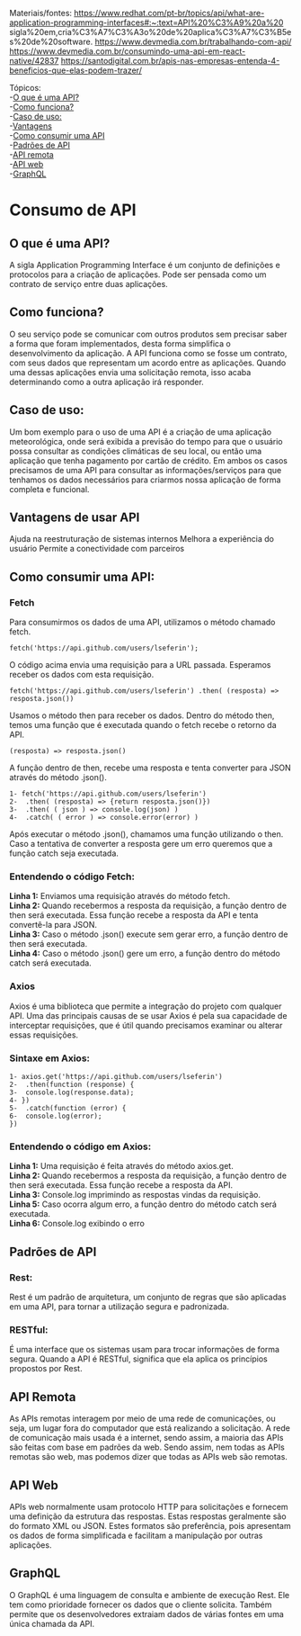 Materiais/fontes:
https://www.redhat.com/pt-br/topics/api/what-are-application-programming-interfaces#:~:text=API%20%C3%A9%20a%20 sigla%20em,cria%C3%A7%C3%A3o%20de%20aplica%C3%A7%C3%B5es%20de%20software.
https://www.devmedia.com.br/trabalhando-com-api/
https://www.devmedia.com.br/consumindo-uma-api-em-react-native/42837
https://santodigital.com.br/apis-nas-empresas-entenda-4-beneficios-que-elas-podem-trazer/



Tópicos:<br>
-[O que é uma API?](https://github.com/Lseferin/Artigos-pip/edit/main/Artigo3.md#o-que-%C3%A9-uma-api-)<br>
-[Como funciona?](https://github.com/Lseferin/Artigos-pip/edit/main/Artigo3.md#como-funciona)<br>
-[Caso de uso:](https://github.com/Lseferin/Artigos-pip/edit/main/Artigo3.md#caso-de-uso)<br>
-[Vantagens](https://github.com/Lseferin/Artigos-pip/edit/main/Artigo3.md#vantagens-de-usar-api)<br>
-[Como consumir uma API](https://github.com/Lseferin/Artigos-pip/edit/main/Artigo3.md#como-consumir-uma-api)<br>
-[Padrões de API](https://github.com/Lseferin/Artigos-pip/edit/main/Artigo3.md#padr%C3%B5es-de-api)<br>
-[API remota](https://github.com/Lseferin/Artigos-pip/edit/main/Artigo3.md#api-remota)<br>
-[API web](https://github.com/Lseferin/Artigos-pip/edit/main/Artigo3.md#api-web)<br>
-[GraphQL](https://github.com/Lseferin/Artigos-pip/edit/main/Artigo3.md#graphql)<br>

<h1>Consumo de API</h1>

<h2>O que é uma API? </h2>
A sigla Application Programming Interface é um conjunto de definições e protocolos para a criação de aplicações. Pode ser pensada como um contrato de serviço entre duas aplicações. 

<h2>Como funciona?</h2>
O seu serviço pode se comunicar com outros produtos sem precisar saber a forma que foram implementados, desta forma simplifica o desenvolvimento da aplicação. A API funciona como se fosse um contrato, com seus dados que representam um acordo entre as aplicações. Quando uma dessas aplicações envia uma solicitação remota, isso acaba determinando como a outra aplicação irá responder. 

<h2>Caso de uso:</h2>
Um bom exemplo para o uso de uma API é a criação de uma aplicação meteorológica, onde será exibida a previsão do tempo para que o usuário possa consultar as condições climáticas de seu local, ou então uma aplicação que tenha pagamento por cartão de crédito. Em ambos os casos precisamos de uma API para consultar as informações/serviços para que tenhamos os dados necessários para criarmos nossa aplicação de forma completa e funcional. 

<h2>Vantagens de usar API</h2>
Ajuda na reestruturação de sistemas internos
Melhora a experiência do usuário
Permite a conectividade com parceiros

<h2>Como consumir uma API:</h2>
<h3>Fetch</h3>
Para consumirmos os dados de uma API, utilizamos o método chamado fetch.

```
fetch('https://api.github.com/users/lseferin');
```

O código acima envia uma requisição para a URL passada. Esperamos receber os dados com esta requisição. 

```
fetch('https://api.github.com/users/lseferin') .then( (resposta) => resposta.json())
```

Usamos o método then para receber os dados.
Dentro do método then, temos uma função que é executada quando o fetch recebe o retorno da API. 

```
(resposta) => resposta.json()
```

A função dentro de then, recebe uma resposta e tenta converter para JSON através do método .json().



```
1- fetch('https://api.github.com/users/lseferin')
2-  .then( (resposta) => {return resposta.json()})
3-  .then( ( json ) => console.log(json) )
4-  .catch( ( error ) => console.error(error) )
```


Após executar o método .json(), chamamos uma função utilizando o then. Caso a tentativa de converter a resposta gere um erro queremos que a função catch seja executada.
<h3>Entendendo o código Fetch:</h3>

<strong>Linha 1:</strong> Enviamos uma requisição através do método fetch.<br>
<strong>Linha 2:</strong> Quando recebermos a resposta da requisição, a função dentro de then será executada. Essa função recebe a resposta da API e tenta convertê-la para JSON.<br>
<strong>Linha 3:</strong> Caso o método .json() execute sem gerar erro, a função dentro de then será executada.<br>
<strong>Linha 4:</strong> Caso o método .json() gere um erro, a função dentro do método catch será executada.<br>
<h3>Axios</h3>
Axios é uma biblioteca que permite a integração do projeto com qualquer API. Uma das principais causas de se usar Axios é pela sua capacidade de interceptar requisições, que é útil quando precisamos examinar ou alterar essas requisições. 

<h3>Sintaxe em Axios:</h3>

```
1- axios.get('https://api.github.com/users/lseferin')
2-  .then(function (response) {
3-  console.log(response.data);
4- })
5-  .catch(function (error) {
6-  console.log(error);
})
```

<h3>Entendendo o código em Axios:</h3>
<strong>Linha 1:</strong> Uma requisição é feita através do método axios.get.<br>
<strong>Linha 2:</strong> Quando recebermos a resposta da requisição, a função dentro de then será executada. Essa função recebe a resposta da API.<br>
<strong>Linha 3:</strong> Console.log imprimindo as respostas vindas da requisição.<br>
<strong>Linha 5:</strong> Caso ocorra algum erro, a função dentro do método catch será executada.<br>
<strong>Linha 6:</strong> Console.log exibindo o erro <br>
<h2>Padrões de API</h2>
<h3>Rest:</h3> Rest é um padrão de arquitetura, um conjunto de regras que são aplicadas em uma API, para tornar a utilização segura e padronizada.
<h3>RESTful:</h3> É uma interface que os sistemas usam para trocar informações de forma segura. Quando a API é RESTful, significa que ela aplica os princípios propostos por Rest. 

<h2>API Remota</h2>
As APIs remotas interagem por meio de uma rede de comunicações, ou seja, um lugar fora do computador que está realizando a solicitação. A rede de comunicação mais usada é a internet, sendo assim, a maioria das APIs são feitas com base em padrões da web. Sendo assim, nem todas as APIs remotas são web, mas podemos dizer que todas as APIs web são remotas.

<h2>API Web</h2>
APIs web normalmente usam protocolo HTTP para solicitações e fornecem uma definição da estrutura das respostas. Estas respostas geralmente são do formato XML ou JSON. Estes formatos são preferência, pois apresentam os dados de forma simplificada e facilitam a manipulação por outras aplicações. 

<h2>GraphQL</h2>
O GraphQL é uma linguagem de consulta e ambiente de execução Rest. Ele tem como prioridade fornecer os dados que o cliente solicita. Também permite que os desenvolvedores extraiam dados de várias fontes em uma única chamada da API. 
